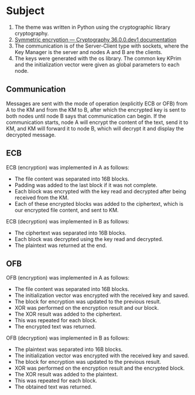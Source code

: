 # Subject
1.	The theme was written in Python using the cryptographic library cryptography.
2.	[Symmetric encryption — Cryptography 36.0.0.dev1 documentation](https://cryptography.io/en/latest/hazmat/primitives/symmetric-encryption/?highlight=aes)
3.	The communication is of the Server-Client type with sockets, where the Key Manager is the server and nodes A and B are the clients.
4.	The keys were generated with the os library. The common key KPrim and the initialization vector were given as global parameters to each node.
   
## Communication
Messages are sent with the mode of operation (explicitly ECB or OFB) from A to the KM and from the KM to B, after which the encrypted key is sent to both nodes until node B says that communication can begin. If the communication starts, node A will encrypt the content of the text, send it to KM, and KM will forward it to node B, which will decrypt it and display the decrypted message.

## ECB
ECB (encryption) was implemented in A as follows:
- The file content was separated into 16B blocks.
- Padding was added to the last block if it was not complete.
- Each block was encrypted with the key read and decrypted after being received from the KM.
- Each of these encrypted blocks was added to the ciphertext, which is our encrypted file content, and sent to KM.

ECB (decryption) was implemented in B as follows:
- The ciphertext was separated into 16B blocks.
- Each block was decrypted using the key read and decrypted.
- The plaintext was returned at the end.

## OFB
OFB (encryption) was implemented in A as follows:
- The file content was separated into 16B blocks.
- The initialization vector was encrypted with the received key and saved.
- The block for encryption was updated to the previous result.
- XOR was performed on the encryption result and our block.
- The XOR result was added to the ciphertext.
- This was repeated for each block.
- The encrypted text was returned.

OFB (decryption) was implemented in B as follows:
- The plaintext was separated into 16B blocks.
- The initialization vector was encrypted with the received key and saved.
- The block for encryption was updated to the previous result.
- XOR was performed on the encryption result and the encrypted block.
- The XOR result was added to the plaintext.
- This was repeated for each block.
- The obtained text was returned.

